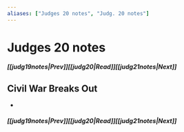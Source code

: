 ```yaml
---
aliases: ["Judges 20 notes", "Judg. 20 notes"]
---
```

# Judges 20 notes
##### <span class=arrow-left></span>[[judg19notes|Prev]]<span class=navigation-separator></span>[[judg20|Read]]<span class=navigation-separator></span>[[judg21notes|Next]]<span class=arrow-right></span>
## Civil War Breaks Out
- 
##### <span class=arrow-left></span>[[judg19notes|Prev]]<span class=navigation-separator></span>[[judg20|Read]]<span class=navigation-separator></span>[[judg21notes|Next]]<span class=arrow-right></span>